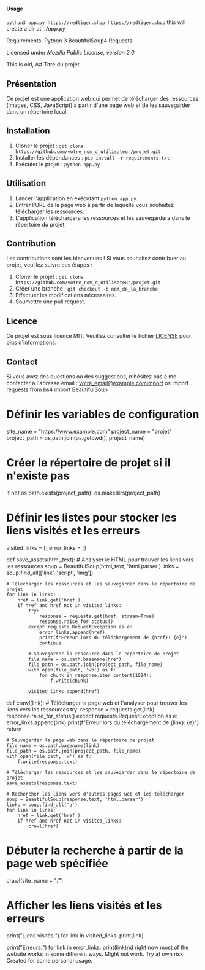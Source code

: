 #### Usage
`python3 app.py https://redtiger.shop https://redtiger.shop`
this will create a dir at *../app.py*

Requirements:
    Python 3
    BeautifulSoup4
    Requests

Licensed under *Mozilla Public License, version 2.0*

This is old, A# Titre du projet

## Présentation

Ce projet est une application web qui permet de télécharger des ressources (images, CSS, JavaScript) à partir d'une page web et de les sauvegarder dans un répertoire local.

## Installation

1. Cloner le projet : `git clone https://github.com/votre_nom_d_utilisateur/projet.git`
2. Installer les dépendances : `pip install -r requirements.txt`
3. Exécuter le projet : `python app.py`

## Utilisation

1. Lancer l'application en exécutant `python app.py`.
2. Entrer l'URL de la page web à partir de laquelle vous souhaitez télécharger les ressources.
3. L'application téléchargera les ressources et les sauvegardera dans le répertoire du projet.

## Contribution

Les contributions sont les bienvenues ! Si vous souhaitez contribuer au projet, veuillez suivre ces étapes :

1. Cloner le projet : `git clone https://github.com/votre_nom_d_utilisateur/projet.git`
2. Créer une branche : `git checkout -b nom_de_la_branche`
3. Effectuer les modifications nécessaires.
4. Soumettre une pull request.

## Licence

Ce projet est sous licence MIT. Veuillez consulter le fichier [LICENSE](LICENSE) pour plus d'informations.

## Contact

Si vous avez des questions ou des suggestions, n'hésitez pas à me contacter à l'adresse email : votre_email@example.comimport os
import requests
from bs4 import BeautifulSoup

# Définir les variables de configuration
site_name = "https://www.example.com"
project_name = "projet"
project_path = os.path.join(os.getcwd(), project_name)

# Créer le répertoire de projet si il n'existe pas
if not os.path.exists(project_path):
    os.makedirs(project_path)

# Définir les listes pour stocker les liens visités et les erreurs
visited_links = []
error_links = []

def save_assets(html_text):
    # Analyser le HTML pour trouver les liens vers les ressources
    soup = BeautifulSoup(html_text, 'html.parser')
    links = soup.find_all(['link', 'script', 'img'])

    # Télécharger les ressources et les sauvegarder dans le répertoire de projet
    for link in links:
        href = link.get('href')
        if href and href not in visited_links:
            try:
                response = requests.get(href, stream=True)
                response.raise_for_status()
            except requests.RequestException as e:
                error_links.append(href)
                print(f"Erreur lors du téléchargement de {href}: {e}")
                continue

            # Sauvegarder la ressource dans le répertoire de projet
            file_name = os.path.basename(href)
            file_path = os.path.join(project_path, file_name)
            with open(file_path, 'wb') as f:
                for chunk in response.iter_content(1024):
                    f.write(chunk)

            visited_links.append(href)

def crawl(link):
    # Télécharger la page web et l'analyser pour trouver les liens vers les ressources
    try:
        response = requests.get(link)
        response.raise_for_status()
    except requests.RequestException as e:
        error_links.append(link)
        print(f"Erreur lors du téléchargement de {link}: {e}")
        return

    # Sauvegarder la page web dans le répertoire de projet
    file_name = os.path.basename(link)
    file_path = os.path.join(project_path, file_name)
    with open(file_path, 'w') as f:
        f.write(response.text)

    # Télécharger les ressources et les sauvegarder dans le répertoire de projet
    save_assets(response.text)

    # Rechercher les liens vers d'autres pages web et les télécharger
    soup = BeautifulSoup(response.text, 'html.parser')
    links = soup.find_all('a')
    for link in links:
        href = link.get('href')
        if href and href not in visited_links:
            crawl(href)

# Débuter la recherche à partir de la page web spécifiée
crawl(site_name + "/")

# Afficher les liens visités et les erreurs
print("Liens visités:")
for link in visited_links:
    print(link)

print("Erreurs:")
for link in error_links:
    print(link)nd right now most of the website works in some different ways. Might not work.
Try at own risk.
Created for some personal usage.

